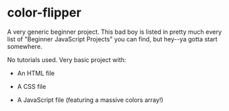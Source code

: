 # color-flipper

A very generic beginner project. This bad boy is listed in pretty much every list of "Beginner JavaScript Projects" you can find, but hey--ya gotta start somewhere.

No tutorials used. Very basic project with:

- An HTML file

- A CSS file

- A JavaScript file (featuring a massive colors array!)

